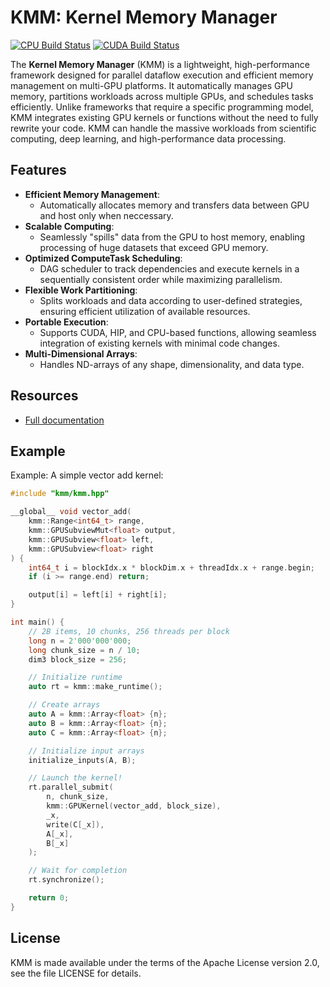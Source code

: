 # KMM: Kernel Memory Manager

[![CPU Build Status](https://github.com/NLeSC-COMPAS/kmm/actions/workflows/cmake-multi-compiler.yml/badge.svg)](https://github.com/NLeSC-COMPAS/kmm/actions/workflows/cmake-multi-compiler.yml)
[![CUDA Build Status](https://github.com/NLeSC-COMPAS/kmm/actions/workflows/cmake-cuda-multi-compiler.yml/badge.svg)](https://github.com/NLeSC-COMPAS/kmm/actions/workflows/cmake-cuda-multi-compiler.yml)

The **Kernel Memory Manager** (KMM) is a lightweight, high-performance framework designed for parallel dataflow execution and efficient memory management on multi-GPU platforms.
It automatically manages GPU memory, partitions workloads across multiple GPUs, and schedules tasks efficiently.
Unlike frameworks that require a specific programming model, KMM integrates existing GPU kernels or functions without the need to fully rewrite your code.
KMM can handle the massive workloads from scientific computing, deep learning, and high-performance data processing.


## Features

* **Efficient Memory Management**:
  * Automatically allocates memory and transfers data between GPU and host only when neccessary.
* **Scalable Computing**:
  * Seamlessly "spills" data from the GPU to host memory, enabling processing of huge datasets that exceed GPU memory.
* **Optimized ComputeTask Scheduling**:
  * DAG scheduler to track dependencies and execute kernels in a sequentially consistent order while maximizing parallelism.
* **Flexible Work Partitioning**:
  * Splits workloads and data according to user-defined strategies, ensuring efficient utilization of available resources.
* **Portable Execution**:
  * Supports CUDA, HIP, and CPU-based functions, allowing seamless integration of existing kernels with minimal code changes.
* **Multi-Dimensional Arrays**:
  * Handles ND-arrays of any shape, dimensionality, and data type.


## Resources

* [Full documentation](https://nlesc-compas.github.io/kmm)


## Example

Example: A simple vector add kernel:

```C++
#include "kmm/kmm.hpp"

__global__ void vector_add(
    kmm::Range<int64_t> range,
    kmm::GPUSubviewMut<float> output,
    kmm::GPUSubview<float> left,
    kmm::GPUSubview<float> right
) {
    int64_t i = blockIdx.x * blockDim.x + threadIdx.x + range.begin;
    if (i >= range.end) return;

    output[i] = left[i] + right[i];
}

int main() {
    // 2B items, 10 chunks, 256 threads per block
    long n = 2'000'000'000;
    long chunk_size = n / 10;
    dim3 block_size = 256;

    // Initialize runtime
    auto rt = kmm::make_runtime();

    // Create arrays
    auto A = kmm::Array<float> {n};
    auto B = kmm::Array<float> {n};
    auto C = kmm::Array<float> {n};

    // Initialize input arrays
    initialize_inputs(A, B);

    // Launch the kernel!
    rt.parallel_submit(
        n, chunk_size,
        kmm::GPUKernel(vector_add, block_size),
        _x,
        write(C[_x]),
        A[_x],
        B[_x]
    );

    // Wait for completion
    rt.synchronize();

    return 0;
}
```


## License

KMM is made available under the terms of the Apache License version 2.0, see the file LICENSE for details.
